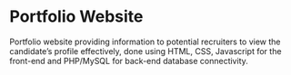 # Portfolio Website
Portfolio website providing information to potential recruiters to view the candidate’s profile effectively, done using HTML, CSS, Javascript for the front-end and PHP/MySQL for back-end database connectivity.
